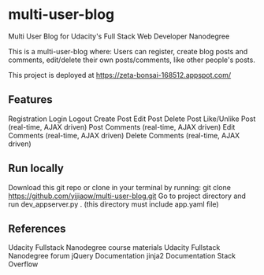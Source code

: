 # multi-user-blog

Multi User Blog for Udacity's Full Stack Web Developer Nanodegree

This is a multi-user-blog where: Users can register, create blog posts and comments, edit/delete their own posts/comments, like other people's posts.

This project is deployed at https://zeta-bonsai-168512.appspot.com/

## Features

Registration
Login
Logout
Create Post
Edit Post
Delete Post
Like/Unlike Post (real-time, AJAX driven)
Post Comments (real-time, AJAX driven)
Edit Comments (real-time, AJAX driven)
Delete Comments (real-time, AJAX driven)

## Run locally

Download this git repo or clone in your terminal by running:
    git clone https://github.com/yijiaow/multi-user-blog.git
Go to project directory and run dev_appserver.py . (this directory must include app.yaml file)

## References

Udacity Fullstack Nanodegree course materials
Udacity Fullstack Nanodegree forum
jQuery Documentation
jinja2 Documentation
Stack Overflow